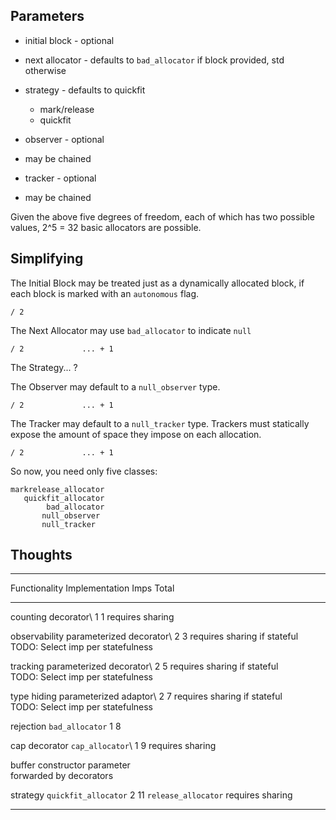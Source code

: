 Parameters
----------

* initial block     - optional

* next allocator    - defaults to `bad_allocator` if block provided, std otherwise

* strategy          - defaults to quickfit
  - mark/release
  - quickfit

* observer          - optional
 - may be chained

* tracker         - optional
 - may be chained

Given the above five degrees of freedom, each of which has two possible values,
2^5 = 32 basic allocators are possible.

Simplifying
-----------

The Initial Block may be treated just as a dynamically allocated block, if each
block is marked with an `autonomous` flag.

    / 2

The Next Allocator may use `bad_allocator` to indicate `null`

    / 2             ... + 1

The Strategy... ?

The Observer may default to a `null_observer` type.

    / 2             ... + 1

The Tracker may default to a `null_tracker` type.  Trackers must
statically expose the amount of space they impose on each allocation.

    / 2             ... + 1

So now, you need only five classes:

    markrelease_allocator
       quickfit_allocator
            bad_allocator
           null_observer
           null_tracker

Thoughts
--------

-------------------------------------------------------------------------------
Functionality   Implementation                       Imps   Total
--------------- ----------------------------------- -----  ------
counting        decorator\                              1       1
                requires sharing

observability   parameterized decorator\                2       3
                requires sharing if stateful\
                TODO: Select imp per statefulness

tracking        parameterized decorator\                2       5
                requires sharing if stateful\
                TODO: Select imp per statefulness

type hiding     parameterized adaptor\                  2       7
                requires sharing if stateful\
                TODO: Select imp per statefulness

rejection       `bad_allocator`                         1       8

cap             decorator `cap_allocator`\              1       9
                requires sharing

buffer          constructor parameter\
                forwarded by decorators

strategy        `quickfit_allocator`                    2      11
                `release_allocator`
                requires sharing

-------------------------------------------------------------------------------

<style>
  table {
      border: 1px solid black;
      border-collapse: collapse;
  }
  th {
      background: #EDF;
  }
  tr:nth-child(2n + 1) {
      background: #EEF;
  }
  td,th {
      border: 1px solid black;
      padding: 10px;
  }
</style>
